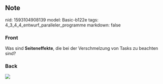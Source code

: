 ## Note
nid: 1593104908139
model: Basic-b122e
tags: 4_3_4_4_entwurf_paralleler_programme
markdown: false

### Front
Was sind <b>Seiteneffekte</b>, die bei der Verschmelzung von Tasks
zu beachten sind?

### Back
<img src="paste-5da924ce447c5b9d5f12af07c8db94d7af65fdbb.jpg">
